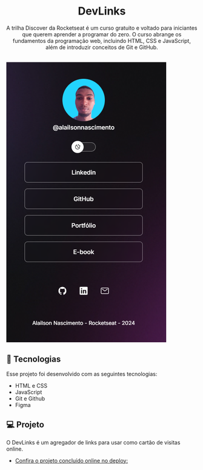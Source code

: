 <h1 align="center"> DevLinks </h1>

<p align="center">
A trilha Discover da Rocketseat é um curso gratuito e voltado para iniciantes que querem aprender a programar do zero. O curso abrange os fundamentos da programação web, incluindo HTML, CSS e JavaScript, além de introduzir conceitos de Git e GitHub. <br/>
<br>

![alt text](image.png)

## 🚀 Tecnologias

Esse projeto foi desenvolvido com as seguintes tecnologias:

- HTML e CSS
- JavaScript
- Git e Github
- Figma

## 💻 Projeto

O DevLinks é um agregador de links para usar como cartão de visitas online.

- [Confira o projeto concluído online no deploy:](https://dev-links-rosy.vercel.app/)
